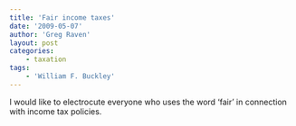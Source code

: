 ```yaml
---
title: 'Fair income taxes'
date: '2009-05-07'
author: 'Greg Raven'
layout: post
categories:
    - taxation
tags:
    - 'William F. Buckley'
---
```


I would like to electrocute everyone who uses the word ‘fair’ in connection with income tax policies.
